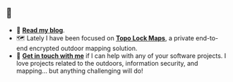 ## 👋


* :green_book: **[Read my blog](https://www.voncannontech.com/blog)**.
* :world_map: Lately I have been focused on **[Topo Lock Maps](https://www.topolock.com)**, a private end-to-end encrypted outdoor mapping solution.
* :wave: **[Get in touch with me](https://www.voncannontech.com/about)** if I can help with any of your software projects. I love projects related to the outdoors, information security, and mapping... but anything challenging will do!
